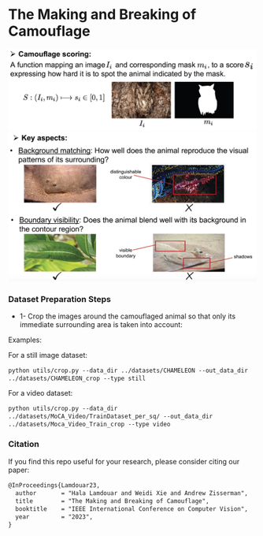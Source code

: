 # The Making and Breaking of Camouflage

<img src="asset/motivation.png" width="600">
<img src="asset/aspects.png" width="600">

### Dataset Preparation Steps
* 1- Crop the images around the camouflaged animal so that only its immediate surrounding area is taken into account: 

Examples:

For a still image dataset:
```
python utils/crop.py --data_dir ../datasets/CHAMELEON --out_data_dir ../datasets/CHAMELEON_crop --type still
```

For a video dataset:
```
python utils/crop.py --data_dir ../datasets/MoCA_Video/TrainDataset_per_sq/ --out_data_dir ../datasets/Moca_Video_Train_crop --type video
```


### Citation

If you find this repo useful for your research, please consider citing our paper: 

```
@InProceedings{Lamdouar23,
  author       = "Hala Lamdouar and Weidi Xie and Andrew Zisserman",
  title        = "The Making and Breaking of Camouflage",
  booktitle    = "IEEE International Conference on Computer Vision",
  year         = "2023",
}
```